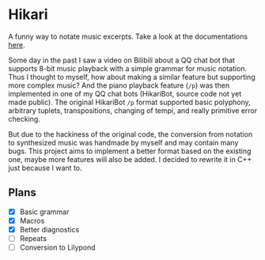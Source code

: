 # Hikari

A funny way to notate music excerpts. Take a look at the documentations [here](https://hikari-music.readthedocs.io/).

Some day in the past I saw a video on Bilibili about a QQ chat bot that supports 8-bit music playback with a simple grammar for music notation. Thus I thought to myself, how about making a similar feature but supporting more complex music? And the piano playback feature (`/p`) was then implemented in one of my QQ chat bots (HikariBot, source code not yet made public). The original HikariBot `/p` format supported basic polyphony, arbitrary tuplets, transpositions, changing of tempi, and really primitive error checking.

But due to the hackiness of the original code, the conversion from notation to synthesized music was handmade by myself and may contain many bugs. This project aims to implement a better format based on the existing one, maybe more features will also be added. I decided to rewrite it in C++ just because I want to.

## Plans

- [x] Basic grammar
- [x] Macros
- [x] Better diagnostics
- [ ] Repeats
- [ ] Conversion to Lilypond
